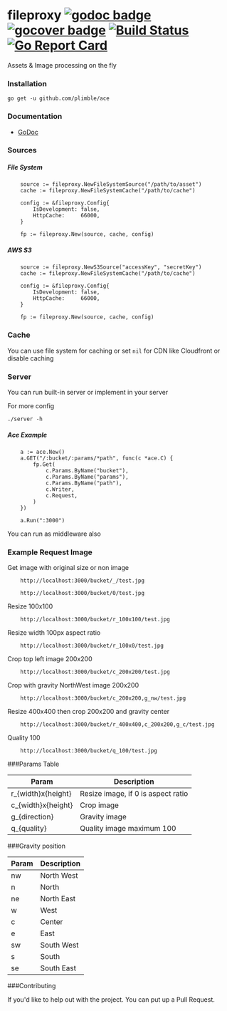 fileproxy [![godoc badge](http://godoc.org/github.com/plimble/fileproxy?status.png)](http://godoc.org/github.com/plimble/fileproxy)   [![gocover badge](http://gocover.io/_badge/github.com/plimble/fileproxy?t=1)](http://gocover.io/github.com/plimble/fileproxy) [![Build Status](https://api.travis-ci.org/plimble/fileproxy.svg?branch=master&t=1)](https://travis-ci.org/plimble/fileproxy) [![Go Report Card](http://goreportcard.com/badge/plimble/fileproxy?t=1)](http:/goreportcard.com/report/plimble/fileproxy)
=========

Assets & Image processing on the fly

### Installation
`go get -u github.com/plimble/ace`

### Documentation
 - [GoDoc](http://godoc.org/github.com/plimble/fileproxy)

### Sources

##### File System

```
	source := fileproxy.NewFileSystemSource("/path/to/asset")
	cache := fileproxy.NewFileSystemCache("/path/to/cache")

	config := &fileproxy.Config{
		IsDevelopment: false,
		HttpCache:     66000,
	}

	fp := fileproxy.New(source, cache, config)
```

##### AWS S3

```
	source := fileproxy.NewS3Source("accessKey", "secretKey")
	cache := fileproxy.NewFileSystemCache("/path/to/cache")

	config := &fileproxy.Config{
		IsDevelopment: false,
		HttpCache:     66000,
	}

	fp := fileproxy.New(source, cache, config)
```

### Cache

You can use file system for caching or set `nil` for CDN like Cloudfront or disable caching


### Server

You can run built-in server or implement in your server

For more config

```
./server -h
```

##### Ace Example

```
	a := ace.New()
	a.GET("/:bucket/:params/*path", func(c *ace.C) {
		fp.Get(
			c.Params.ByName("bucket"),
			c.Params.ByName("params"),
			c.Params.ByName("path"),
			c.Writer,
			c.Request,
		)
	})

	a.Run(":3000")
```

You can run as middleware also

### Example Request Image
Get image with original size or non image

```
	http://localhost:3000/bucket/_/test.jpg
```

```
	http://localhost:3000/bucket/0/test.jpg
```

Resize 100x100

```
	http://localhost:3000/bucket/r_100x100/test.jpg
```

Resize width 100px aspect ratio

```
	http://localhost:3000/bucket/r_100x0/test.jpg
```

Crop top left image 200x200

```
	http://localhost:3000/bucket/c_200x200/test.jpg
```

Crop with gravity NorthWest image 200x200

```
	http://localhost:3000/bucket/c_200x200,g_nw/test.jpg
```

Resize 400x400 then crop 200x200 and gravity center

```
	http://localhost:3000/bucket/r_400x400,c_200x200,g_c/test.jpg
```

Quality 100

```
	http://localhost:3000/bucket/q_100/test.jpg
```

###Params Table

| Param               | Description                            |
|---------------------|----------------------------------------|
| r_{width}x{height}  | Resize image, if 0 is aspect ratio     |
| c_{width}x{height}  | Crop image                             |
| g_{direction}       | Gravity image                          |
| q_{quality}         | Quality image maximum 100              |

###Gravity position

| Param | Description                            |
|-------|----------------------------------------|
| nw    | North West                             |
| n     | North                                  |
| ne    | North East                             |
| w     | West                                   |
| c     | Center                                 |
| e     | East                                   |
| sw    | South West                             |
| s     | South                                  |
| se    | South East                             |


###Contributing

If you'd like to help out with the project. You can put up a Pull Request.

